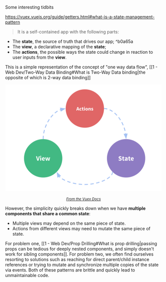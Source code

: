 Some interesting tidbits

https://vuex.vuejs.org/guide/getters.html#what-is-a-state-management-pattern

> It is a self-contained app with the following parts:

-   The **state**, the source of truth that drives our app; ^b0a65a
-   The **view**, a declarative mapping of the **state**;
-   The **actions**, the possible ways the state could change in reaction to user inputs from the **view**.

This is a simple representation of the concept of "one way data flow", [[1 - Web Dev/Two-Way Data Binding#What is Two-Way Data binding|the opposite of which is 2-way data binding]]

![](public/images/flow.png)

<div style="text-align: center;"><small><em><a href="https://vuex.vuejs.org/guide/getters.html#what-is-a-state-management-pattern">From the Vuex Docs</a></small></em></div>


However, the simplicity quickly breaks down when we have **multiple components that share a common state**:

-   Multiple views may depend on the same piece of state.
-   Actions from different views may need to mutate the same piece of state.

For problem one, [[1 - Web Dev/Prop Drilling#What is prop drilling|passing props can be tedious for deeply nested components, and simply doesn't work for sibling components]]. For problem two, we often find ourselves resorting to solutions such as reaching for direct parent/child instance references or trying to mutate and synchronize multiple copies of the state via events. Both of these patterns are brittle and quickly lead to unmaintainable code.